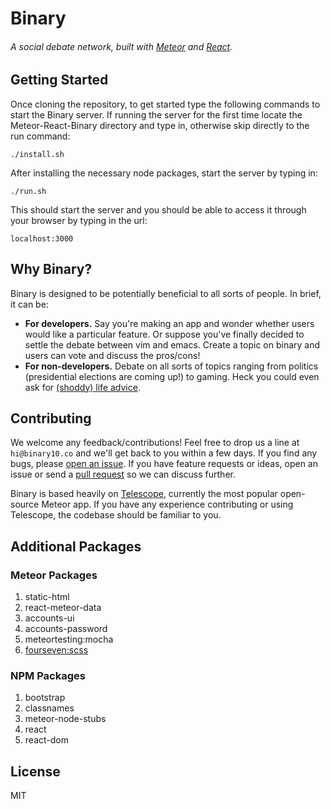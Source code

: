# Binary
###### A social debate network, built with [Meteor](http://meteor.com) and [React](https://reactjs.org/).

## Getting Started
Once cloning the repository, to get started type the following commands to start the Binary server.
If running the server for the first time locate the Meteor-React-Binary directory and type in, otherwise skip directly to the run command:
```
./install.sh
```
After installing the necessary node packages, start the server by typing in:
```
./run.sh
```
This should start the server and you should be able to access it through your browser by typing in the url:
```
localhost:3000
```

## Why Binary?
Binary is designed to be potentially beneficial to all sorts of people. In brief, it can be:

- **For developers.** Say you're making an app and wonder whether users would like a particular feature. Or suppose you've finally decided to settle the debate between vim and emacs. Create a topic on binary and users can vote and discuss the pros/cons!
- **For non-developers.** Debate on all sorts of topics ranging from politics (presidential elections are coming up!) to gaming. Heck you could even ask for [(shoddy) life advice](https://binary10.co/topics/iqw86XJPDuZjW3k7j).

## Contributing
We welcome any feedback/contributions! Feel free to drop us a line at `hi@binary10.co` and we'll get back to you within a few days. If you find any bugs, please [open an issue](https://github.com/erasaur/binary/issues). If you have feature requests or ideas, open an issue or send a [pull request](https://github.com/erasaur/binary/pulls) so we can discuss further.

Binary is based heavily on [Telescope](https://github.com/TelescopeJS/Telescope), currently the most popular open-source Meteor app. If you have any experience contributing or using Telescope, the codebase should be familiar to you.

## Additional Packages
### Meteor Packages
1. static-html
2. react-meteor-data
3. accounts-ui
4. accounts-password
5. meteortesting:mocha
6. [fourseven:scss](https://atmospherejs.com/fourseven/scss)
### NPM Packages
1. bootstrap
2. classnames
3. meteor-node-stubs
4. react
5. react-dom

## License
MIT
